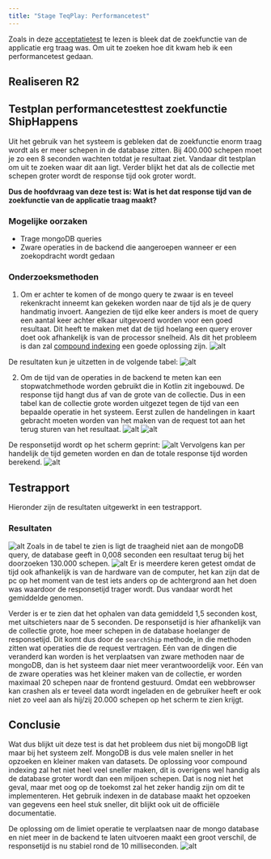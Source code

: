```yaml
---
title: "Stage TeqPlay: Performancetest"
---
```


Zoals in deze [acceptatietest](/blog/2019/01/08/Stage-Teqplay-De-laatste-stappen#acceptatietest-shiphappens) te lezen is bleek dat de zoekfunctie van de applicatie erg traag was. Om uit te zoeken hoe dit kwam heb ik een performancetest gedaan. 

<!--truncate-->

## Realiseren R2
## Testplan performancetesttest zoekfunctie ShipHappens

Uit het gebruik van het systeem is gebleken dat de zoekfunctie
enorm traag wordt als er meer schepen in de database zitten. Bij 
400.000 schepen moet je zo een 8 seconden wachten totdat je resultaat
ziet. Vandaar dit testplan om uit te zoeken waar dit aan ligt. 
Verder blijkt het dat als de collectie met schepen groter wordt de
response tijd ook groter wordt.

**Dus de hoofdvraag van deze test is: Wat is het dat response tijd van de zoekfunctie van de applicatie traag maakt?**


### Mogelijke oorzaken
- Trage mongoDB queries
- Zware operaties in de backend die aangeroepen wanneer er een zoekopdracht wordt gedaan

### Onderzoeksmethoden
1. Om er achter te komen of de mongo query te zwaar is en teveel rekenkracht inneemt kan gekeken worden naar de tijd als je de query handmatig invoert. 
   Aangezien de tijd elke keer anders is moet de query een aantal keer achter elkaar uitgevoerd worden voor een goed resultaat. Dit heeft te maken met dat
   de tijd hoelang een query erover doet ook afhankelijk is van de processor snelheid. Als dit het probleem is dan zal [compound indexing](https://docs.mongodb.com/manual/core/index-compound/) een goede oplossing zijn. 
   ![alt](/blog/assets/mongoDB-performance-test.PNG)

De resultaten kun je uitzetten in de volgende tabel: 
![alt](/blog/assets/result-mongo-test.PNG)

2. Om de tijd van de operaties in de backend te meten kan een stopwatchmethode worden gebruikt die in Kotlin zit ingebouwd. De response tijd hangt dus af van de grote van de collectie. Dus in een tabel kan de collectie grote worden uitgezet tegen de tijd van een bepaalde operatie in het systeem. Eerst zullen de handelingen in kaart gebracht moeten worden van het maken van de request tot aan het terug sturen van het resultaat. 
   ![alt](/blog/assets/api-call-performance-test.PNG)
   ![alt](/blog/assets/api-call-performance-test-2.PNG)

De responsetijd wordt op het scherm geprint:
![alt](/blog/assets/make-search-query-response-time.PNG)
Vervolgens kan per handelijk de tijd gemeten worden en dan de totale response tijd worden berekend.
![alt](/blog/assets/backend-test-table-sample.PNG)



## Testrapport

Hieronder zijn de resultaten uitgewerkt in een testrapport. 


### Resultaten
![alt](/blog/assets/test-results-performance-test.PNG)
Zoals in de tabel te zien is ligt de traagheid niet aan de mongoDB query, de database geeft in 0,008 seconden een resultaat terug bij het doorzoeken 130.000 schepen. 
![alt](/blog/assets/MongoDB-collection-size.PNG)
Er is meerdere keren getest omdat de tijd ook afhankelijk is van de hardware van de computer, het kan zijn dat de pc op het moment van de test iets anders op de achtergrond aan het doen was waardoor de responsetijd trager wordt. Dus vandaar wordt het gemiddelde genomen. 

Verder is er te zien dat het ophalen van data gemiddeld 1,5 seconden kost, met uitschieters naar de 5 seconden. De responsetijd is hier afhankelijk van de collectie grote, hoe meer schepen in de database hoelanger de responsetijd. Dit komt dus door de `searchShip` methode, in die methoden zitten wat operaties die de request vertragen. Eén van de dingen die veranderd kan worden is het verplaatsen van zware methoden naar de mongoDB, dan is het systeem daar niet meer verantwoordelijk voor. Eén van de zware operaties was het kleiner maken van de collectie, er worden maximaal 20 schepen naar de frontend gestuurd. Omdat een webbrowser kan crashen als er teveel data wordt ingeladen en de gebruiker heeft er ook niet zo veel aan als hij/zij 20.000 schepen op het scherm te zien krijgt. 


## Conclusie

Wat dus blijkt uit deze test is dat het probleem dus niet bij mongoDB ligt maar bij het systeem zelf. MongoDB is dus vele malen sneller in het opzoeken en kleiner maken van datasets. De oplossing voor compound indexing zal het niet heel veel sneller maken, dit is overigens wel handig als de database groter wordt dan een miljoen schepen. Dat is nog niet het geval, maar met oog op de toekomst zal het zeker handig zijn om dit te implementeren. Het gebruik indexen in de database maakt het opzoeken van gegevens een heel stuk sneller, dit blijkt ook uit de officiële documentatie. 

De oplossing om de limiet operatie te verplaatsen naar de mongo database en niet meer in de backend te laten uitvoeren maakt een groot verschil, de responsetijd is nu stabiel rond de 10 milliseconden. 
![alt](/blog/assets/perfamnce-improvements.PNG)



